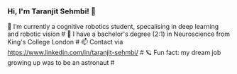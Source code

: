 ### Hi, I'm Taranjit Sehmbi! 👋

🌱 I’m currently a cognitive robotics student, specalising in deep learning and robotic vision #
🧠 I have a bachelor's degree (2:1) in Neuroscience from King's College London #
📫 Contact via https://www.linkedin.com/in/taranjit-sehmbi/ #
🪐 Fun fact: my dream job growing up was to be an astronaut #

